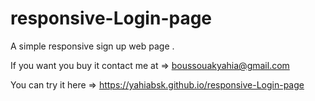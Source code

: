 # responsive-Login-page
A simple responsive sign up web page .

If you want you buy it contact me at => boussouakyahia@gmail.com

You can try it here => https://yahiabsk.github.io/responsive-Login-page
